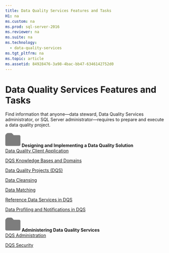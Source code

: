 ```yaml
---
title: Data Quality Services Features and Tasks
H1: na
ms.custom: na
ms.prod: sql-server-2016
ms.reviewer: na
ms.suite: na
ms.technology: 
  - data-quality-services
ms.tgt_pltfrm: na
ms.topic: article
ms.assetid: 84928476-3a98-4bac-bb47-6346142752d0
---
```

# Data Quality Services Features and Tasks
  Find information that anyone—data steward, Data Quality Services administrator, or SQL Server administrator—requires to prepare and execute a data quality project.  
  
 ![Small File Folder Icon](../../Topics/TopicNameNotContainA/media/filefolder_small.png "filefolder_small") **Designing and Implementing a Data Quality Solution**  
 [Data Quality Client Application](../../Topics/TopicNameNotContainA/Data-Quality-Client-Application.md)  
  
 [DQS Knowledge Bases and Domains](../../Topics/TopicNameNotContainA/DQS-Knowledge-Bases-and-Domains.md)  
  
 [Data Quality Projects &#40;DQS&#41;](../../Topics/TopicNameNotContainA/Data-Quality-Projects--DQS-.md)  
  
 [Data Cleansing](../../Topics/TopicNameNotContainA/Data-Cleansing.md)  
  
 [Data Matching](../../Topics/TopicNameNotContainA/Data-Matching.md)  
  
 [Reference Data Services in DQS](../../Topics/TopicNameNotContainA/Reference-Data-Services-in-DQS.md)  
  
 [Data Profiling and Notifications in DQS](../../Topics/TopicNameNotContainA/Data-Profiling-and-Notifications-in-DQS.md)  
  
 ![Small File Folder Icon](../../Topics/TopicNameNotContainA/media/filefolder_small.png "filefolder_small") **Administering Data Quality Services**  
 [DQS Administration](../../Topics/TopicNameNotContainA/DQS-Administration.md)  
  
 [DQS Security](../../Topics/TopicNameNotContainA/DQS-Security.md)  
  
  